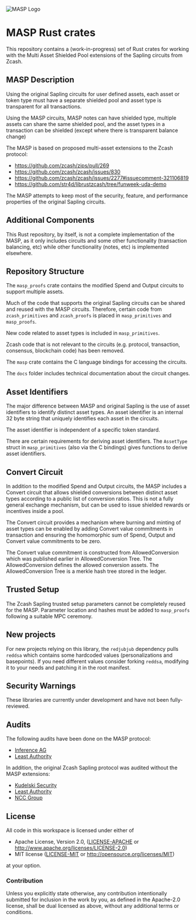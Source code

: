 ![MASP Logo](https://github.com/anoma/masp/blob/main/docs/logo.png)

# MASP Rust crates

This repository contains a (work-in-progress) set of Rust crates for
working with the Multi Asset Shielded Pool extensions of the Sapling circuits from Zcash.

## MASP Description

Using the original Sapling circuits for user defined assets, each asset or token type must have a separate shielded pool and asset type is transparent for all transactions. 

Using the MASP circuits, MASP notes can have shielded type, multiple assets can share the same shielded pool, and the asset types in a transaction can be shielded (except where there is transparent balance change)

The MASP is based on proposed multi-asset extensions to the Zcash protocol:

* https://github.com/zcash/zips/pull/269
* https://github.com/zcash/zcash/issues/830
* https://github.com/zcash/zcash/issues/2277#issuecomment-321106819 
* https://github.com/str4d/librustzcash/tree/funweek-uda-demo

The MASP attempts to keep most of the security, feature, and performance properties of the original Sapling circuits.

## Additional Components

This Rust repository, by itself, is not a complete implementation of the MASP, as it only includes circuits and some other functionality (transaction balancing, etc) while other functionality (notes, etc) is implemented elsewhere.

## Repository Structure

The `masp_proofs` crate contains the modified Spend and Output circuits to support multiple assets.

Much of the code that supports the original Sapling circuits can be shared and reused with the MASP circuits. Therefore, certain code from `zcash_primitives` and `zcash_proofs` is placed in `masp_primitives` and `masp_proofs`. 

New code related to asset types is included in `masp_primitives`. 

Zcash code that is not relevant to the circuits (e.g. protocol, transaction, consensus, blockchain code) has been removed.

The `masp` crate contains the C language bindings for accessing the circuits.

The `docs` folder includes technical documentation about the circuit changes.

## Asset Identifiers

The major difference between MASP and original Sapling is the use of asset identifiers to identify distinct asset types. An asset identifier is an internal 32 byte string that uniquely identifies each asset in the circuits. 

The asset identifier is independent of a specific token standard. 

There are certain requirements for deriving asset identifiers. The `AssetType` struct in `masp_primitives` (also via the C bindings) gives functions to derive asset identifiers.

## Convert Circuit

In addition to the modified Spend and Output circuits, the MASP includes a Convert circuit that allows shielded conversions between distinct asset types according to a public list of conversion ratios. This is not a fully general exchange mechanism, but can be used to issue shielded rewards or incentives inside a pool. 

The Convert circuit provides a mechanism where burning and minting of asset types can be enabled by adding Convert value commitments in transaction and ensuring the homomorphic sum of Spend, Output and Convert value commitments to be zero.

The Convert value commitment is constructed from AllowedConversion which was published earlier in AllowedConversion Tree. The AllowedConversion defines the allowed conversion assets. The AllowedConversion Tree is a merkle hash tree stored in the ledger.

## Trusted Setup

The Zcash Sapling trusted setup parameters cannot be completely reused for the MASP. Parameter location and hashes must be added to `masp_proofs` following a suitable MPC ceremony.

## New projects

For new projects relying on this library, the `redjubjub` dependency pulls `reddsa` which contains some hardcoded values (personalizations and basepoints). If you need different values consider forking `reddsa`, modifying it to your needs and patching it in the root manifest.

## Security Warnings

These libraries are currently under development and have not been fully-reviewed.

## Audits

The following audits have been done on the MASP protocol:

* [Inference AG](https://github.com/anoma/namada/blob/main/audits/report-anoma-inference.pdf)
* [Least Authority](https://leastauthority.com/static/publications/LeastAuthority_Tezos_Foundation_Multi_Asset_Shielded_Pool_Audit_Report.pdf)

In addition, the original Zcash Sapling protocol was audited without the MASP extensions:

* [Kudelski Security](https://cybermashup.files.wordpress.com/2018/08/zcash-audit.pdf)
* [Least Authority](https://leastauthority.com/static/publications/LeastAuthority-Zcash-Overwinter%2BSapling-Specification-Final-Audit-Report.pdf)
* [NCC Group](https://research.nccgroup.com/wp-content/uploads/2020/07/NCC_Group_Zcash2018_Public_Report_2019-01-30_v1.3.pdf)

## License

All code in this workspace is licensed under either of

 * Apache License, Version 2.0, ([LICENSE-APACHE](LICENSE-APACHE) or http://www.apache.org/licenses/LICENSE-2.0)
 * MIT license ([LICENSE-MIT](LICENSE-MIT) or http://opensource.org/licenses/MIT)

at your option.

### Contribution

Unless you explicitly state otherwise, any contribution intentionally
submitted for inclusion in the work by you, as defined in the Apache-2.0
license, shall be dual licensed as above, without any additional terms or
conditions.
